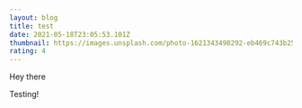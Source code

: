 ```yaml
---
layout: blog
title: test
date: 2021-05-18T23:05:53.101Z
thumbnail: https://images.unsplash.com/photo-1621343498292-eb469c743b25?ixid=MnwxMjA3fDB8MHxwaG90by1wYWdlfHx8fGVufDB8fHx8&ixlib=rb-1.2.1&auto=format&fit=crop&w=634&q=80
rating: 4
---
```

Hey there



Testing!